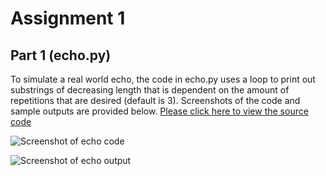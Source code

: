 # Assignment 1

## Part 1 (echo.py)

To simulate a real world echo, the code in echo.py uses a loop to print out substrings of decreasing length that is dependent on the amount of repetitions that are desired (default is 3). Screenshots of the code and sample outputs are provided below. [Please click here to view the source code](https://github.com/dasorensen/CS3980/blob/main/Assignment%201/echo.py)


![Screenshot of echo code](https://github.com/user-attachments/assets/24eff7c1-bed6-4e08-b0a1-38b19ab2e5e1)

![Screenshot of echo output](https://github.com/user-attachments/assets/4a11f9eb-3ebb-4625-b68b-b20fa86864b1)
